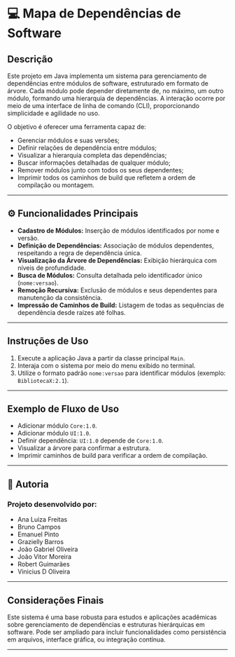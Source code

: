 # 💻 Mapa de Dependências de Software

## Descrição

Este projeto em Java implementa um sistema para gerenciamento de dependências entre módulos de software, estruturado em formato de árvore. Cada módulo pode depender diretamente de, no máximo, um outro módulo, formando uma hierarquia de dependências. A interação ocorre por meio de uma interface de linha de comando (CLI), proporcionando simplicidade e agilidade no uso.

O objetivo é oferecer uma ferramenta capaz de:

- Gerenciar módulos e suas versões;
- Definir relações de dependência entre módulos;
- Visualizar a hierarquia completa das dependências;
- Buscar informações detalhadas de qualquer módulo;
- Remover módulos junto com todos os seus dependentes;
- Imprimir todos os caminhos de build que refletem a ordem de compilação ou montagem.

---

## ⚙️ Funcionalidades Principais

- **Cadastro de Módulos:** Inserção de módulos identificados por nome e versão.
- **Definição de Dependências:** Associação de módulos dependentes, respeitando a regra de dependência única.
- **Visualização da Árvore de Dependências:** Exibição hierárquica com níveis de profundidade.
- **Busca de Módulos:** Consulta detalhada pelo identificador único (`nome:versao`).
- **Remoção Recursiva:** Exclusão de módulos e seus dependentes para manutenção da consistência.
- **Impressão de Caminhos de Build:** Listagem de todas as sequências de dependência desde raízes até folhas.

---

## Instruções de Uso

1. Execute a aplicação Java a partir da classe principal `Main`.
2. Interaja com o sistema por meio do menu exibido no terminal.
3. Utilize o formato padrão `nome:versao` para identificar módulos (exemplo: `BibliotecaX:2.1`).

---

## Exemplo de Fluxo de Uso

- Adicionar módulo `Core:1.0`.
- Adicionar módulo `UI:1.0`.
- Definir dependência: `UI:1.0` depende de `Core:1.0`.
- Visualizar a árvore para confirmar a estrutura.
- Imprimir caminhos de build para verificar a ordem de compilação.

---


## 👥 Autoria

### Projeto desenvolvido por: 

- Ana Luiza Freitas
- Bruno Campos
- Emanuel Pinto
- Grazielly Barros
- João Gabriel Oliveira
- João Vitor Moreira
- Robert Guimarães
- Vinicius D Oliveira

---

## Considerações Finais

Este sistema é uma base robusta para estudos e aplicações acadêmicas sobre gerenciamento de dependências e estruturas hierárquicas em software. Pode ser ampliado para incluir funcionalidades como persistência em arquivos, interface gráfica, ou integração contínua.

---



